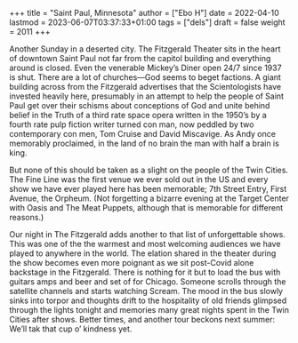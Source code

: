 +++
title = "Saint Paul, Minnesota"
author = ["Ebo H"]
date = 2022-04-10
lastmod = 2023-06-07T03:37:33+01:00
tags = ["dels"]
draft = false
weight = 2011
+++

Another Sunday in a deserted city. The Fitzgerald Theater sits in the heart of downtown Saint Paul not far from the capitol building and everything around is closed. Even the venerable Mickey’s Diner open 24/7 since 1937 is shut. There are a lot of churches—God seems to beget factions. A giant building across from the Fitzgerald advertises that the Scientologists have invested heavily here, presumably in an attempt to help the people of Saint Paul get over their schisms about conceptions of God and unite behind belief in the Truth of a third rate space opera written in the 1950’s by a fourth rate pulp fiction writer turned con man, now peddled by two contemporary con men, Tom Cruise and David Miscavige. As Andy once memorably proclaimed, in the land of no brain the man with half a brain is king.

But none of this should be taken as a slight on the people of the Twin Cities. The Fine Line was the first venue we ever sold out in the US and every show we have ever played here has been memorable; 7th Street Entry, First Avenue, the Orpheum. (Not forgetting a bizarre evening at the Target Center with Oasis and The Meat Puppets, although that is memorable for different reasons.)

Our night in The Fitzgerald adds another to that list of unforgettable shows. This was one of the the warmest and most welcoming audiences we have played to anywhere in the world. The elation shared in the theater during the show becomes even more poignant as we sit post-Covid alone backstage in the Fitzgerald. There is nothing for it but to load the bus with guitars amps and beer and set of for Chicago. Someone scrolls through the satellite channels and starts watching Scream. The mood in the bus slowly sinks into torpor and thoughts drift to the hospitality of old friends glimpsed through the lights tonight and memories many great nights spent in the Twin Cities after shows. Better times, and another tour beckons next summer: We’ll tak that cup o’ kindness yet.
